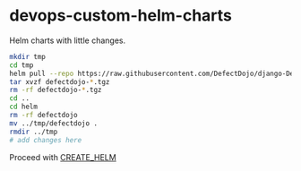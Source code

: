 # devops-custom-helm-charts

Helm charts with little changes.

```sh
mkdir tmp
cd tmp
helm pull --repo https://raw.githubusercontent.com/DefectDojo/django-DefectDojo/helm-charts defectdojo
tar xvzf defectdojo-*.tgz
rm -rf defectdojo-*.tgz
cd ..
cd helm
rm -rf defectdojo
mv ../tmp/defectdojo .
rmdir ../tmp 
# add changes here
```

Proceed with [CREATE_HELM](CREATE_HELM.md)